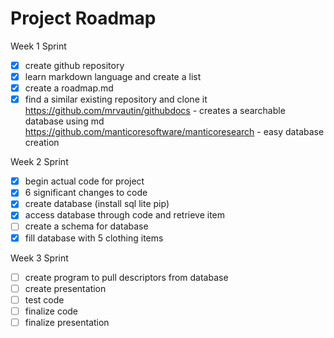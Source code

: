 # Project Roadmap 
Week 1 Sprint
- [x] create github repository
- [x] learn markdown language and create a list
- [x] create a roadmap.md
- [x] find a similar existing repository and clone it
https://github.com/mrvautin/githubdocs - creates a searchable database using md
https://github.com/manticoresoftware/manticoresearch - easy database creation

Week 2 Sprint
- [x] begin actual code for project 
- [x] 6 significant changes to code 
- [x] create database (install sql lite pip)
- [x] access database through code and retrieve item
- [ ] create a schema for database
- [x] fill database with 5 clothing items

Week 3 Sprint
- [ ] create program to pull descriptors from database
- [ ] create presentation
- [ ] test code 
- [ ] finalize code
- [ ] finalize presentation
